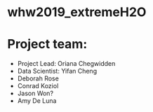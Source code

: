 
# whw2019_extremeH2O
# Project team:
* Project Lead: Oriana Chegwidden
* Data Scientist: Yifan Cheng
* Deborah Rose
* Conrad Koziol
* Jason Won? 
* Amy De Luna
